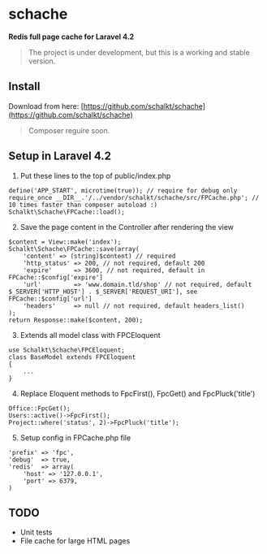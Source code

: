 # schache

**Redis full page cache for Laravel 4.2**

> The project is under development, but this is a working and stable version.


Install
---

Download from here:  [https://github.com/schalkt/schache](https://github.com/schalkt/schache)
> Composer reguire soon.

Setup in Laravel 4.2
---
1. Put these lines to the top of public/index.php 
```
define('APP_START', microtime(true)); // require for debug only
require_once __DIR__.'/../vendor/schalkt/schache/src/FPCache.php'; // 10 times faster than composer autoload :)
Schalkt\Schache\FPCache::load(); 
```
2. Save the page content in the Controller after rendering the view
```
$content = View::make('index');
Schalkt\Schache\FPCache::save(array(
    'content' => (string)$content) // required
    'http_status' => 200, // not required, default 200
	'expire'      => 3600, // not required, default in FPCache::$config['expire']
	'url'         => 'www.domain.tld/shop' // not required, default $_SERVER['HTTP_HOST'] . $_SERVER['REQUEST_URI'], see FPCache::$config['url']
	'headers'     => null // not required, default headers_list()    
);
return Response::make($content, 200);
```
3. Extends all model class with FPCEloquent
```
use Schalkt\Schache\FPCEloquent;
class BaseModel extends FPCEloquent
{
    ...
}
```
4. Replace Eloquent methods to FpcFirst(), FpcGet() and FpcPluck('title')
```
Office::FpcGet();
Users::active()->FpcFirst();
Project::where('status', 2)->FpcPluck('title');
```
5. Setup config in FPCache.php file
```
'prefix' => 'fpc',
'debug'  => true,
'redis'  => array(
    'host' => '127.0.0.1',
    'port' => 6379,
)
```

TODO
---
- Unit tests
- File cache for large HTML pages